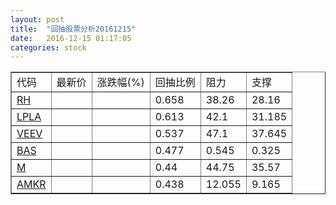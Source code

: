 ```yaml
---
layout: post
title:  "回抽股票分析20161215"
date:   2016-12-15 01:17:05
categories: stock
---
```

<script type="text/javascript">
var stockList = []
stockList.push('gb_rh');
stockList.push('gb_lpla');
stockList.push('gb_veev');
stockList.push('gb_bas');
stockList.push('gb_m');
stockList.push('gb_amkr');
</script>
<table border="1">
 <tr>
 <td>代码</td>
 <td>最新价</td>
 <td>涨跌幅(%)</td>
 <td>回抽比例</td>
 <td>阻力</td>
 <td>支撑</td>
</tr>
  <tr id="rh">
  <td><a href="http://stock.finance.sina.com.cn/usstock/quotes/RH.html" target="_blank">RH</a></td><td></td><td></td><td>0.658</td><td>38.26</td><td>28.16</td></tr>
  <tr id="lpla">
  <td><a href="http://stock.finance.sina.com.cn/usstock/quotes/LPLA.html" target="_blank">LPLA</a></td><td></td><td></td><td>0.613</td><td>42.1</td><td>31.185</td></tr>
  <tr id="veev">
  <td><a href="http://stock.finance.sina.com.cn/usstock/quotes/VEEV.html" target="_blank">VEEV</a></td><td></td><td></td><td>0.537</td><td>47.1</td><td>37.645</td></tr>
  <tr id="bas">
  <td><a href="http://stock.finance.sina.com.cn/usstock/quotes/BAS.html" target="_blank">BAS</a></td><td></td><td></td><td>0.477</td><td>0.545</td><td>0.325</td></tr>
  <tr id="m">
  <td><a href="http://stock.finance.sina.com.cn/usstock/quotes/M.html" target="_blank">M</a></td><td></td><td></td><td>0.44</td><td>44.75</td><td>35.57</td></tr>
  <tr id="amkr">
  <td><a href="http://stock.finance.sina.com.cn/usstock/quotes/AMKR.html" target="_blank">AMKR</a></td><td></td><td></td><td>0.438</td><td>12.055</td><td>9.165</td></tr>
</table>
